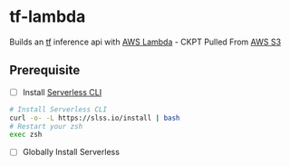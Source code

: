 # tf-lambda
Builds an [tf] inference api with [AWS Lambda] - CKPT Pulled From [AWS S3]

## Prerequisite

- [ ] Install [Serverless CLI]
```bash
# Install Serverless CLI
curl -o- -L https://slss.io/install | bash
# Restart your zsh
exec zsh
```
- [ ] Globally Install Serverless 


[tf]: https://www.tensorflow.org/
[AWS Lambda]: https://aws.amazon.com/lambda/
[AWS S3]: https://aws.amazon.com/s3/

[Serverless CLI]: https://serverless.com/framework/docs/getting-started/